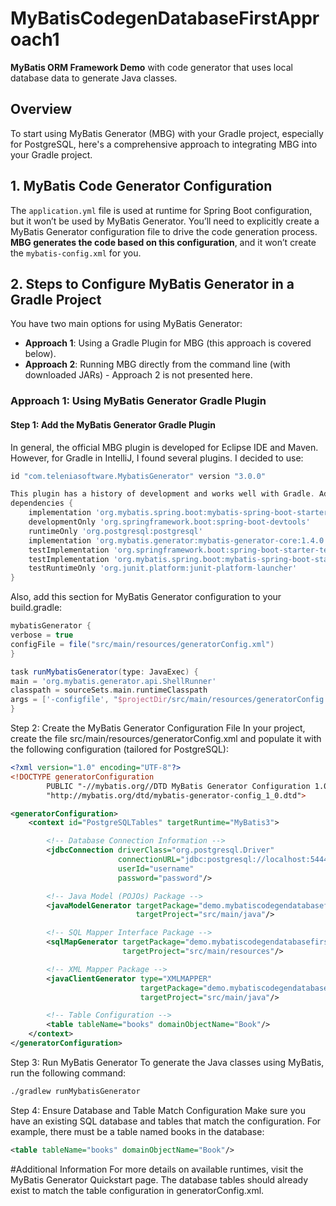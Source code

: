 # MyBatisCodegenDatabaseFirstApproach1

**MyBatis ORM Framework Demo** with code generator that uses local database data to generate Java classes.

## Overview

To start using MyBatis Generator (MBG) with your Gradle project, especially for PostgreSQL, here's a comprehensive approach to integrating MBG into your Gradle project.

## 1. MyBatis Code Generator Configuration

The `application.yml` file is used at runtime for Spring Boot configuration, but it won’t be used by MyBatis Generator. You’ll need to explicitly create a MyBatis Generator configuration file to drive the code generation process. **MBG generates the code based on this configuration**, and it won’t create the `mybatis-config.xml` for you.

## 2. Steps to Configure MyBatis Generator in a Gradle Project

You have two main options for using MyBatis Generator:

- **Approach 1**: Using a Gradle Plugin for MBG (this approach is covered below).
- **Approach 2**: Running MBG directly from the command line (with downloaded JARs) - Approach 2 is not presented here.

### Approach 1: Using MyBatis Generator Gradle Plugin

#### Step 1: Add the MyBatis Generator Gradle Plugin

In general, the official MBG plugin is developed for Eclipse IDE and Maven. However, for Gradle in IntelliJ, I found several plugins. I decided to use:

```gradle
id "com.teleniasoftware.MybatisGenerator" version "3.0.0"

This plugin has a history of development and works well with Gradle. Add the following minimum dependencies to your build.gradle file:
dependencies {
    implementation 'org.mybatis.spring.boot:mybatis-spring-boot-starter:3.0.3'
    developmentOnly 'org.springframework.boot:spring-boot-devtools'
    runtimeOnly 'org.postgresql:postgresql'
    implementation 'org.mybatis.generator:mybatis-generator-core:1.4.0'
    testImplementation 'org.springframework.boot:spring-boot-starter-test'
    testImplementation 'org.mybatis.spring.boot:mybatis-spring-boot-starter-test:3.0.3'
    testRuntimeOnly 'org.junit.platform:junit-platform-launcher'
}

```

Also, add this section for MyBatis Generator configuration to your build.gradle:
```gradle
mybatisGenerator {
verbose = true
configFile = file("src/main/resources/generatorConfig.xml")
}

task runMybatisGenerator(type: JavaExec) {
main = 'org.mybatis.generator.api.ShellRunner'
classpath = sourceSets.main.runtimeClasspath
args = ['-configfile', "$projectDir/src/main/resources/generatorConfig.xml", '-overwrite']
}
```
Step 2: Create the MyBatis Generator Configuration File
In your project, create the file src/main/resources/generatorConfig.xml and populate it with the following configuration (tailored for PostgreSQL):
```xml
<?xml version="1.0" encoding="UTF-8"?>
<!DOCTYPE generatorConfiguration
        PUBLIC "-//mybatis.org//DTD MyBatis Generator Configuration 1.0//EN"
        "http://mybatis.org/dtd/mybatis-generator-config_1_0.dtd">

<generatorConfiguration>
    <context id="PostgreSQLTables" targetRuntime="MyBatis3">

        <!-- Database Connection Information -->
        <jdbcConnection driverClass="org.postgresql.Driver"
                        connectionURL="jdbc:postgresql://localhost:5444/test1"
                        userId="username"
                        password="password"/>

        <!-- Java Model (POJOs) Package -->
        <javaModelGenerator targetPackage="demo.mybatiscodegendatabasefirstapproach1.generatedClasses.models" 
                            targetProject="src/main/java"/>

        <!-- SQL Mapper Interface Package -->
        <sqlMapGenerator targetPackage="demo.mybatiscodegendatabasefirstapproach1.generatedClasses.mappers" 
                         targetProject="src/main/resources"/>

        <!-- XML Mapper Package -->
        <javaClientGenerator type="XMLMAPPER" 
                             targetPackage="demo.mybatiscodegendatabasefirstapproach1.generatedClasses.mappers" 
                             targetProject="src/main/java"/>

        <!-- Table Configuration -->
        <table tableName="books" domainObjectName="Book"/>
    </context>
</generatorConfiguration>
```
Step 3: Run MyBatis Generator
To generate the Java classes using MyBatis, run the following command:
```cmd 
./gradlew runMybatisGenerator
```

Step 4: Ensure Database and Table Match Configuration
Make sure you have an existing SQL database and tables that match the configuration. For example, there must be a table named books in the database:
```xml 
<table tableName="books" domainObjectName="Book"/>
```

#Additional Information
For more details on available runtimes, visit the MyBatis Generator Quickstart page.
The database tables should already exist to match the table configuration in generatorConfig.xml.
